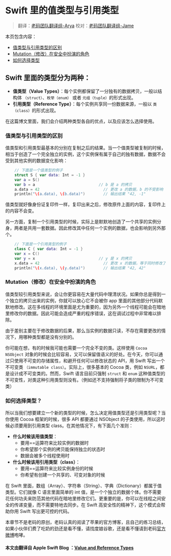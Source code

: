# Swift 里的值类型与引用类型

> 翻译：[老码团队翻译组-Arya](http://weibo.com/littlekok/) 校对：[老码团队翻译组-Jame](http://weibo.com/u/5241713117)

本页包含内容：

* [值类型与引用类型的区别](05_value_and_reference_types.md#difference-two)
* [Mutation（修改）在安全中扮演的角色](05_value_and_reference_types.md#act-in=mutation)
* [如何选择类型](05_value_and_reference_types.md#how-to-choose)

## Swift 里面的类型分为两种：

* **值类型（Value Types）**：每个实例都保留了一分独有的数据拷贝，一般以结构体 `（struct）`、`枚举（enum）` 或者 `元组（tuple）`的形式出现。
* **引用类型（Reference Type）**：每个实例共享同一份数据来源，一般以 `类（class）`的形式出现。

在这篇博文里面，我们会介绍两种类型各自的优点，以及应该怎么选择使用。

### 值类型与引用类型的区别

值类型和引用类型最基本的分别在复制之后的结果。当一个值类型被复制的时候，相当于创造了一个完全独立的实例，这个实例保有属于自己的独有数据，数据不会受到其他实例的数据变化影响：

```swift
    // 下面是一个值类型的例子
    struct S { var data: Int = -1 }
    var a = S()
    var b = a                            // b 是 a 的拷贝
    a.data = 42                            // 更改 a 的数据，b 的不受影响
    println("\(a.data), \(b.data)")        // 输出结果 "42, -1"
```

值类型就好像身份证复印件一样，复印出来之后，修改原件上面的内容，复印件上的内容不会变。

另一方面，复制一个引用类型的时候，实际上是默默地创造了一个共享的实例分身，两者是共用一套数据。因此修改其中任何一个实例的数据，也会影响到另外那个。

```swift
    // 下面是一个引用类型的例子
    class C { var data: Int = -1 }
    var x = C()
    var y = x                            // y 是 x 的拷贝
    x.data = 42                            // 更改 x 的数据，等于同时修改了 y
    println("\(x.data), \(y.data)")        // 输出结果 "42, 42"
```

### Mutation（修改）在安全中扮演的角色

值类型较引用类型来说，会让你更容易在大量代码中理清状况。如果你总是得到一个独立的拷贝出来的实例，你就可以放心它不会被你 app 里面的其他部分代码默默地修改。这在多线程的环境里面是尤为重要的，因为另外一个线程可能会在暗地里修改你的数据。因此可能会造成严重的程序错误，这在调试过程中非常难以排除。

由于差别主要在于修改数据的后果，那么当实例的数据只读，不存在需要更改的情况下，用哪种类型都是没有分别的。

你可能在想，有的时候我可能也需要一个完全不变的类。这样使用 `Cocoa NSObject` 对象的时候会比较容易，又可以保留值语义的好处。在今天，你可以通过只使用不可变的存储属性，和避开任何可以修改状态的 API，用 Swift 写出一个不可变类 `（immutable class）`。实际上，很多基本的 Cocoa 类，例如 `NSURL`，都是设计成不可变类的。然而，Swift 语言目前只强制 `struct` 和 `enum` 这种值类型的不可变性，对类这种引用类型则没有。（例如还不支持强制将子类的限制为不可变类）

### 如何选择类型？

所以当我们想要建立一个新的类型的时候，怎么决定用值类型还是引用类型呢？当你使用 Cocoa 框架的时候，很多 API 都要通过 NSObject 的子类使用，所以这时候必须要用到引用类型 class。在其他情况下，有下面几个准则：

* **什么时候该用值类型**：
  * 要用==运算符来比较实例的数据时
  * 你希望那个实例的拷贝能保持独立的状态时
  * 数据会被多个线程使用时
* **什么时候该用引用类型（class）**：
  * 要用==运算符来比较实例身份的时候
  * 你希望有创建一个共享的、可变对象的时候

在 Swift 里面，数组（Array）、字符串（String）、字典（Dictionary）都属于值类型。它们就像 C 语言里面简单的 int 值，是一个个独立的数据个体。你不需要花任何功夫来防范其他代码在暗地里修改它们。更重要的是，你可以在线程之间安全的传递变量，而不需要特地去同步。在 Swift 高安全性的精神下，这个模式会帮助你用 Swift 写出更可控的代码。

本章节不是老码的原创，老码认真的阅读了苹果的官方博客，且自己的练习总结，如果小伙伴们费了吃奶的劲还是看不懂，请找度娘谷歌，还是看不懂请到老码[官方微博](http://weibo.com/u/5241713117)咆哮。

#### 本文由翻译自 Apple Swift Blog ：[Value and Reference Types](https://developer.apple.com/swift/blog/?id=10)

